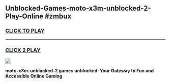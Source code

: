 
## Unblocked-Games-moto-x3m-unblocked-2-Play-Online #zmbux
<h3>
<a href="https://news.freeplayer.one?title=moto-x3m-unblocked-2&ref=3">CLICK TO PLAY</a></h3>
<hr>

<h3>
<a href="https://news.freeplayer.one?title=moto-x3m-unblocked-2&ref=3">CLICK 2 PLAY</a>
  
</h3>

<a href="https://news.freeplayer.one?title=moto-x3m-unblocked-2&ref=3"><img src="https://clearcache.store/games.png"></a>


**moto-x3m-unblocked-2 games unblocked: Your Gateway to Fun and Accessible Online Gaming**
